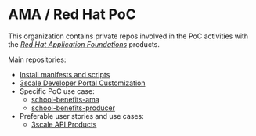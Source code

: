 # AMA / Red Hat PoC

This organization contains private repos involved in the PoC activities with the [*Red Hat Application Foundations*](https://access.redhat.com/products/red-hat-application-foundations/) products.

Main repositories:
- [Install manifests and scripts](../../../install/)
- [3scale Developer Portal Customization](../../../ThreescaleDeveloperPortalCustomizations/)
- Specific PoC use case:
    - [school-benefits-ama](../../../school-benefits-ama/)
    - [school-benefits-producer](../../../school-benefits-producer/)
- Preferable user stories and use cases:
    - [3scale API Products](../../../ThreescaleAPIProducts/) 
